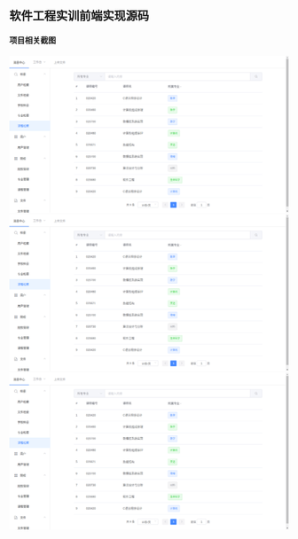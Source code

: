 ## 软件工程实训前端实现源码

#### 项目相关截图
<img src="/image/001.png" />
<img src="/image/001.png" />
<img src="/image/001.png" />
